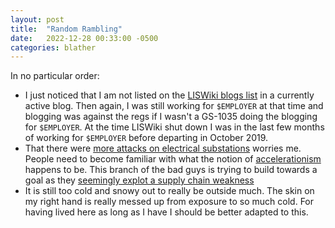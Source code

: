 ```yaml
---
layout: post
title:  "Random Rambling"
date:   2022-12-28 00:33:00 -0500
categories: blather
---
```

In no particular order:

* I just noticed that I am not listed on the [LISWiki blogs list](https://liswiki.org/wiki/Weblogs) in a currently active blog.  Then again, I was still working for `$EMPLOYER` at that time and blogging was against the regs if I wasn't a GS-1035 doing the blogging for `$EMPLOYER`.  At the time LISWiki shut down I was in the last few months of working for `$EMPLOYER` before departing in October 2019.
* That there were [more attacks on electrical substations](https://www.msn.com/en-us/news/us/power-substations-vandalized-in-washington-state-weeks-after-north-carolina-electricity-attack-and-fbi-warning/ar-AA15F9fW) worries me.  People need to become familiar with what the notion of [accelerationism](https://www.hsdl.org/c/abstract/?docid=852447) happens to be.  This branch of the bad guys is trying to build towards a goal as they [seemingly explot a supply chain weakness](https://www.hsdl.org/c/abstract/?docid=873177)
* It is still too cold and snowy out to really be outside much.  The skin on my right hand is really messed up from exposure to so much cold.  For having lived here as long as I have I should be better adapted to this.  
